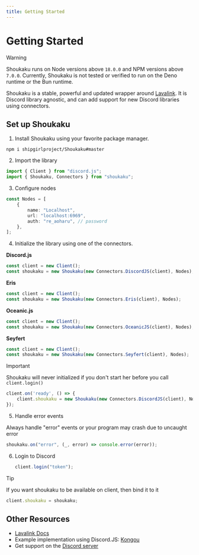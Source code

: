 ```yaml
---
title: Getting Started
---
```

# Getting Started
> [!warning]
> Shoukaku runs on Node versions above `18.0.0` and NPM versions above `7.0.0`.
> Currently, Shoukaku is not tested or verified to run on the Deno runtime or the Bun runtime.

Shoukaku is a stable, powerful and updated wrapper around [Lavalink](https://lavalink.dev/). It is Discord library agnostic, and can add support for new Discord libraries using connectors.

## Set up Shoukaku
1. Install Shoukaku using your favorite package manager.

```console
npm i shipgirlproject/Shoukaku#master
```

2. Import the library

```ts
import { Client } from "discord.js";
import { Shoukaku, Connectors } from "shoukaku";
```

3. Configure nodes

```ts
const Nodes = [
    {
        name: "Localhost",
        url: "localhost:6969",
        auth: "re_aoharu", // password
    },
];
```

4. Initialize the library using one of the connectors.

**Discord.js**
```ts
const client = new Client();
const shoukaku = new Shoukaku(new Connectors.DiscordJS(client), Nodes);
```

**Eris**
```ts
const client = new Client();
const shoukaku = new Shoukaku(new Connectors.Eris(client), Nodes);
```

**Oceanic.js**
```ts
const client = new Client();
const shoukaku = new Shoukaku(new Connectors.OceanicJS(client), Nodes);
```

**Seyfert**
```ts
const client = new Client();
const shoukaku = new Shoukaku(new Connectors.Seyfert(client), Nodes);
```

> [!important]
> Shoukaku will never initialized if you don't start her before you call `client.login()`
> ```ts
> client.on('ready', () => {
>     client.shoukaku = new Shoukaku(new Connectors.DiscordJS(client), Nodes);
> });
> ```

5. Handle error events

Always handle "error" events or your program may crash due to uncaught error
```ts
shoukaku.on("error", (_, error) => console.error(error));
```

6. Login to Discord

    ```ts
    client.login("token");
    ```

> [!tip]
> If you want shoukaku to be available on client, then bind it to it
> ```ts
> client.shoukaku = shoukaku;
> ```

## Other Resources

- [Lavalink Docs](https://lavalink.dev)
- Example implementation using Discord.JS: [Kongou](https://github.com/Deivu/Kongou)
- Get support on the [Discord server](https://discord.gg/FVqbtGu)
